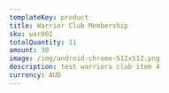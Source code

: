 ```yaml
---
templateKey: product
title: Warrior Club Membership
sku: war001
totalQuantity: 11
amount: 30
image: /img/android-chrome-512x512.png
description: test warriors club item 4
currency: AUD
---
```

